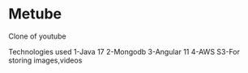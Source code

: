 # Metube
Clone of youtube 

Technologies used
1-Java 17
2-Mongodb
3-Angular 11
4-AWS S3-For storing images,videos

